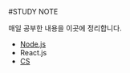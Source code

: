 #STUDY NOTE

매일 공부한 내용을 이곳에 정리합니다.

* [Node.js](https://github.com/sion0305/Node.js-React-/tree/master/Node.js)
* React.js
* [CS](https://github.com/sion0305/STUDY_NOTE/tree/master/cs)